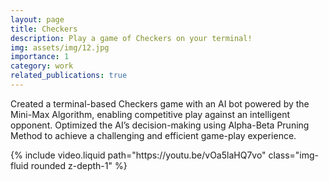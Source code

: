 ```yaml
---
layout: page
title: Checkers
description: Play a game of Checkers on your terminal!
img: assets/img/12.jpg
importance: 1
category: work
related_publications: true
---
```


Created a terminal-based Checkers game with an AI bot powered by the Mini-Max Algorithm, enabling competitive play against an intelligent opponent. Optimized the AI’s decision-making using Alpha-Beta Pruning Method to achieve a challenging and efficient game-play experience.

<div class="col-sm mt-3 mt-md-0">
        {% include video.liquid path="https://youtu.be/vOa5laHQ7vo" class="img-fluid rounded z-depth-1" %}
</div>